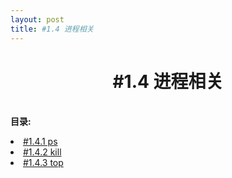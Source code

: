 ```yaml
---
layout: post
title: #1.4 进程相关
---
```

<h1 style="text-align:center">#1.4 进程相关</h1>
<p><br /><b>目录:</b></p>
<li> <a href="/post/01/0104/4.1.html">#1.4.1 ps</a> </li>
<li> <a href="/post/01/0104/4.2.html">#1.4.2 kill</a> </li>
<li> <a href="/post/01/0104/4.3.html">#1.4.3 top</a> </li>
